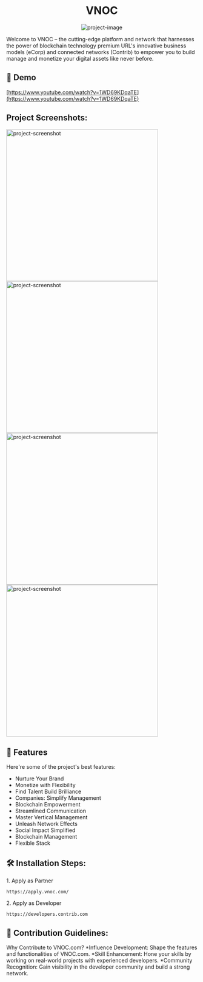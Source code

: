 <h1 align="center" id="title">VNOC</h1>

<p align="center"><img src="https://www.vnoc.com/_next/image?url=%2Fimages%2Fhero%2Fvnoc-dboard1.png&amp;w=1920&amp;q=75" alt="project-image"></p>

<p id="description">Welcome to VNOC – the cutting-edge platform and network that harnesses the power of blockchain technology premium URL's innovative business models (eCorp) and connected networks (Contrib) to empower you to build manage and monetize your digital assets like never before.</p>

<h2>🚀 Demo</h2>

[https://www.youtube.com/watch?v=1WD69KDqaTE](https://www.youtube.com/watch?v=1WD69KDqaTE)

<h2>Project Screenshots:</h2>

<img src="https://www.vnoc.com/_next/image?url=%2Fimages%2Fhero%2Fvnboard_image3.png&amp;w=1920&amp;q=75" alt="project-screenshot" width="400" height="400/">

<img src="https://www.vnoc.com/_next/image?url=%2Fimages%2Fhero%2Fvnboard_image4.png&amp;w=1920&amp;q=75" alt="project-screenshot" width="400" height="400/">

<img src="https://www.vnoc.com/_next/image?url=%2Fimages%2Fhero%2Fvnboard_image6.png&amp;w=1920&amp;q=75" alt="project-screenshot" width="400" height="400/">

<img src="https://www.vnoc.com/_next/image?url=%2Fimages%2Fhero%2Fvnboard_image8.png&amp;w=1920&amp;q=75" alt="project-screenshot" width="400" height="400/">

  
  
<h2>🧐 Features</h2>

Here're some of the project's best features:

*   Nurture Your Brand
*   Monetize with Flexibility
*   Find Talent Build Brilliance
*   Companies: Simplify Management
*   Blockchain Empowerment
*   Streamlined Communication
*   Master Vertical Management
*   Unleash Network Effects
*   Social Impact Simplified
*   Blockchain Management
*   Flexible Stack

<h2>🛠️ Installation Steps:</h2>

<p>1. Apply as Partner</p>

```
https://apply.vnoc.com/
```

<p>2. Apply as Developer</p>

```
https://developers.contrib.com
```

<h2>🍰 Contribution Guidelines:</h2>

Why Contribute to VNOC.com? \*Influence Development: Shape the features and functionalities of VNOC.com. \*Skill Enhancement: Hone your skills by working on real-world projects with experienced developers. \*Community Recognition: Gain visibility in the developer community and build a strong network.